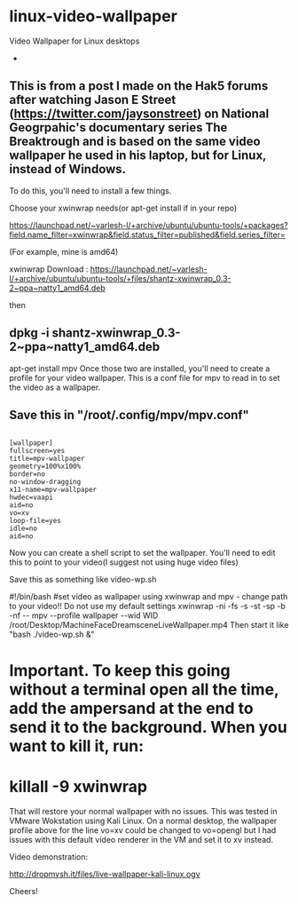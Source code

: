 # linux-video-wallpaper
Video Wallpaper for Linux desktops

-
This is from a post I made on the Hak5 forums after watching Jason E Street (https://twitter.com/jaysonstreet) on National Geogrpahic's documentary series The Breaktrough and is based on the same video wallpaper he used in his laptop, but for Linux, instead of Windows.
-
To do this, you'll need to install a few things.

Choose your xwinwrap needs(or apt-get install if in your repo)

https://launchpad.net/~varlesh-l/+archive/ubuntu/ubuntu-tools/+packages?field.name_filter=xwinwrap&field.status_filter=published&field.series_filter=

(For example, mine is amd64)

xwinwrap Download : https://launchpad.net/~varlesh-l/+archive/ubuntu/ubuntu-tools/+files/shantz-xwinwrap_0.3-2~ppa~natty1_amd64.deb

then
 
## dpkg -i shantz-xwinwrap_0.3-2~ppa~natty1_amd64.deb

apt-get install mpv
Once those two are installed, you'll need to create a profile for your video wallpaper. This is a conf file for mpv to read in to set the video as a wallpaper.

## Save this in "/root/.config/mpv/mpv.conf"

<pre><code>
[wallpaper]
fullscreen=yes
title=mpv-wallpaper
geometry=100%x100%
border=no
no-window-dragging
x11-name=mpv-wallpaper
hwdec=vaapi
aid=no
vo=xv
loop-file=yes
idle=no
aid=no
</code></pre>

Now you can create a shell script to set the wallpaper. You'll need to edit this to point to your video(I suggest not using huge video files)

Save this as something like video-wp.sh

#!/bin/bash
#set video as wallpaper using xwinwrap and mpv - change path to your video!! Do not use my default settings
xwinwrap -ni -fs -s -st -sp -b -nf -- mpv --profile wallpaper --wid WID /root/Desktop/MachineFaceDreamsceneLiveWallpaper.mp4 
Then start it like "bash ./video-wp.sh &"

# Important. To keep this going without a terminal open all the time, add the ampersand at the end to send it to the background. When you want to kill it, run:

# killall -9 xwinwrap

That will restore your normal wallpaper with no issues. This was tested in VMware Wokstation using Kali Linux. On a normal desktop, the wallpaper profile above for the line vo=xv could be changed to vo=opengl but I had issues with this default video renderer in the VM and set it to xv instead.

 

Video demonstration:

http://dropmysh.it/files/live-wallpaper-kali-linux.ogv

Cheers!
